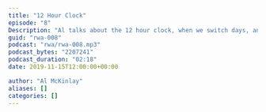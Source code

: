 ```yaml
---
title: "12 Hour Clock"
episode: "8"
Description: "Al talks about the 12 hour clock, when we switch days, and how that feels wrong."
guid: "rwa-008"
podcast: "rwa/rwa-008.mp3"
podcast_bytes: "2207241"
podcast_duration: "02:18"
date: 2019-11-15T12:00:00+00:00

author: "Al McKinlay"
aliases: []
categories: []
---
```

